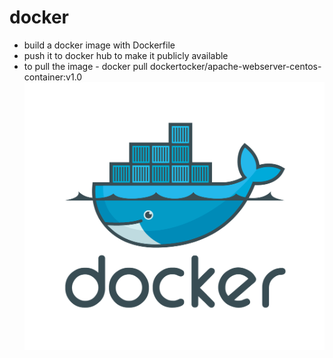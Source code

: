 # docker

 - build a docker image with Dockerfile
 - push it to docker hub to make it publicly available
 - to pull the image - docker pull dockertocker/apache-webserver-centos-container:v1.0
![](docker_logo.png)

